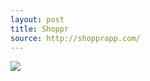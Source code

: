 ```yaml
---
layout: post
title: Shoppr
source: http://shopprapp.com/
---
```


<img src="{{ site.baseurl }}/img/statap_img/shoppr.png">
